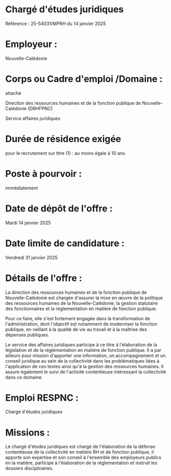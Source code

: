 # Chargé d'études juridiques

Référence : 25-54031/MPRH du 14 janvier 2025

# Employeur :

Nouvelle-Calédonie

# Corps ou Cadre d'emploi /Domaine :

attaché

Direction des ressources humaines et de la fonction publique de Nouvelle-Calédonie (DRHFPNC)

Service affaires juridiques

# Durée de résidence exigée

pour le recrutement sur titre (1) : au moins égale à 10 ans.

# Poste à pourvoir :

immédiatement

# Date de dépôt de l'offre :

Mardi 14 janvier 2025

# Date limite de candidature :

Vendredi 31 janvier 2025

# Détails de l'offre :

La direction des ressources humaines et de la fonction publique de Nouvelle-Calédonie est chargée d'assurer la mise en œuvre de la politique des ressources humaines de la Nouvelle-Calédonie, la gestion statutaire des fonctionnaires et la réglementation en matière de fonction publique.

Pour ce faire, elle s'est fortement engagée dans la transformation de l'administration, dont l'objectif est notamment de moderniser la fonction publique, en veillant à la qualité de vie au travail et à la maîtrise des dépenses publiques.

Le service des affaires juridiques participe à ce titre à l'élaboration de la législation et de la réglementation en matière de fonction publique. Il a par ailleurs pour mission d'apporter une information, un accompagnement et un conseil juridique au sein de la collectivité dans les problématiques liées à l'application de ces textes ainsi qu'à la gestion des ressources humaines. Il assure également le suivi de l'activité contentieuse intéressant la collectivité dans ce domaine.

# Emploi RESPNC :

Chargé d'études juridiques

# Missions :

Le chargé d'études juridiques est chargé de l'élaboration de la défense contentieuse de la collectivité en matière RH et de fonction publique, il apporte son expertise et son conseil à l'ensemble des employeurs publics en la matière, participe à l'élaboration de la réglementation et instruit les dossiers disciplinaires.